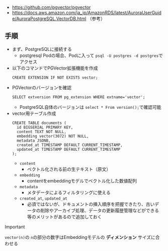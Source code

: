 - https://github.com/pgvector/pgvector
- https://docs.aws.amazon.com/ja_jp/AmazonRDS/latest/AuroraUserGuide/AuroraPostgreSQL.VectorDB.html （参考）

## 手順
- まず、PostgreSQLに接続する
  - postgresql Podの場合、Podに入って `psql -U postgres -d postgres`でアクセス
- 以下のコマンドでPGVector拡張機能を作成  
  ```shell
  CREATE EXTENSION IF NOT EXISTS vector;
  ```
- PGVectorのバージョンを確認  
  ```shell
  SELECT extversion FROM pg_extension WHERE extname='vector';
  ```
  - PostgreSQL自体のバージョンは `select * From version();`で確認可能
- vector用テーブル作成  
  ```shell
  CREATE TABLE documents (
    id BIGSERIAL PRIMARY KEY,
    content TEXT NOT NULL,
    embedding vector(3072) NOT NULL,
    metadata JSONB,
    created_at TIMESTAMP DEFAULT CURRENT_TIMESTAMP,
    updated_at TIMESTAMP DEFAULT CURRENT_TIMESTAMP
  );
  ```
  - `content`
    - ベクトル化される前の生テキスト（原文）
  - `embedding`
    - contentをembeddingモデルでベクトル化した数値配列
  - `metadata`
    - メタデータによるフィルタリングに使える
  - `created_at`, `updated_at`
    - 必須ではないが、ドキュメントの挿入順序を把握できたり、古いデータの削除やアーカイブ処理、データの更新履歴管理などができる等のメリットがあるので追加しておく

> [!IMPORTANT]  
> `vector(n)`の `n`の部分の数字はEmbeddingモデルの **ディメンション** サイズに合わせる
